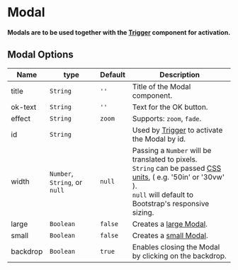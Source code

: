 # Modal

#### Modals are to be used together with the [Trigger](#trigger) component for activation.

## Modal Options
Name | type | Default | Description
--- | --- | --- | ---
title | `String` | `''` | Title of the Modal component.
ok-text | `String` | `''` | Text for the OK button.
effect | `String` | `zoom` | Supports: `zoom`, `fade`.
id | `String` | | Used by [Trigger](#trigger) to activate the Modal by id.
width | `Number`, `String`, or `null` | `null` | Passing a `Number` will be translated to pixels.<br>`String` can be passed [CSS units](https://www.w3schools.com/cssref/css_units.asp), ( e.g. '50in' or '30vw' ).<br>`null` will default to Bootstrap's responsive sizing.
large | `Boolean` | `false` | Creates a [large Modal](https://getbootstrap.com/docs/4.0/components/modal/#optional-sizes).
small | `Boolean` | `false` | Creates a [small Modal](https://getbootstrap.com/docs/4.0/components/modal/#optional-sizes).
backdrop | `Boolean` | `true` | Enables closing the Modal by clicking on the backdrop.
